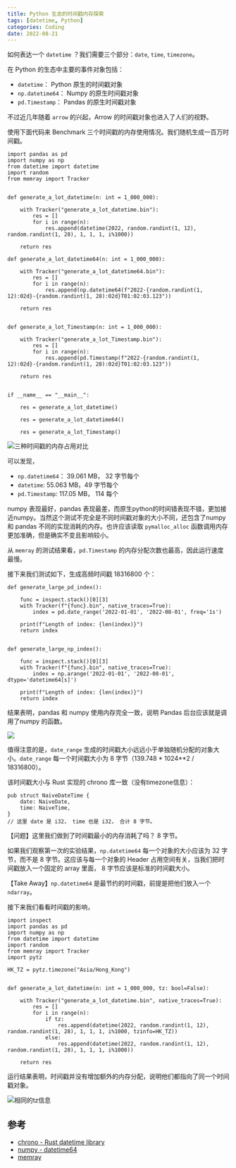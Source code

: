 ```yaml
---
title: Python 生态的时间戳内存探索
tags: [datetime, Python]
categories: Coding
date: 2022-08-21
---
```


如何表达一个 `datetime` ？我们需要三个部分：`date`, `time`, `timezone`。

在 Python 的生态中主要的事件对象包括：

- `datetime`： Python 原生的时间戳对象
- `np.datetime64`： Numpy 的原生时间戳对象
- `pd.Timestamp`： Pandas 的原生时间戳对象

不过近几年随着 `arrow` 的兴起，Arrow 的时间戳对象也进入了人们的视野。

使用下面代码来 Benchmark 三个时间戳的内存使用情况。我们随机生成一百万时间戳。

```python=
import pandas as pd
import numpy as np
from datetime import datetime
import random
from memray import Tracker


def generate_a_lot_datetime(n: int = 1_000_000):
    
    with Tracker("generate_a_lot_datetime.bin"):
        res = []   
        for i in range(n):
            res.append(datetime(2022, random.randint(1, 12), random.randint(1, 28), 1, 1, 1, i%1000))

    return res

def generate_a_lot_datetime64(n: int = 1_000_000):

    with Tracker("generate_a_lot_datetime64.bin"):
        res = []   
        for i in range(n):
            res.append(np.datetime64(f"2022-{random.randint(1, 12):02d}-{random.randint(1, 28):02d}T01:02:03.123"))

    return res
    

def generate_a_lot_Timestamp(n: int = 1_000_000):

    with Tracker("generate_a_lot_Timestamp.bin"):
        res = []   
        for i in range(n):
            res.append(pd.Timestamp(f"2022-{random.randint(1, 12):02d}-{random.randint(1, 28):02d}T01:02:03.123"))

    return res


if __name__ == "__main__":
    
    res = generate_a_lot_datetime()

    res = generate_a_lot_datetime64()

    res = generate_a_lot_Timestamp()

```

![三种时间戳的内存占用对比](https://i.imgur.com/ZOCoJwE.jpg)


可以发现，
- `np.datetime64`： 39.061 MB， 32 字节每个
- `datetime`: 55.063 MB，49 字节每个
- `pd.Timestamp`: 117.05 MB， 114 每个

numpy 表现最好，pandas 表现最差，而原生python的时间错表现不错，更加接近numpy。当然这个测试不完全是不同时间戳对象的大小不同，还包含了numpy 和 pandas 不同的实现消耗的内存。也许应该读取 `pymalloc_alloc` 函数调用内存更加准确，但是确实不变且影响较小。

从 `memray` 的测试结果看，`pd.Timestamp` 的内存分配次数也最高，因此运行速度最慢。

接下来我们测试如下，生成高频时间戳 18316800 个：

```python=
def generate_large_pd_index():

    func = inspect.stack()[0][3]
    with Tracker(f"{func}.bin", native_traces=True):
        index = pd.date_range('2022-01-01', '2022-08-01', freq='1s')

    print(f"Length of index: {len(index)}")
    return index


def generate_large_np_index():

    func = inspect.stack()[0][3]
    with Tracker(f"{func}.bin", native_traces=True):
        index = np.arange('2022-01-01', '2022-08-01', dtype='datetime64[s]')

    print(f"Length of index: {len(index)}")
    return index
```

结果表明，pandas 和 numpy 使用内存完全一致，说明 Pandas 后台应该就是调用了numpy 的函数。

![](https://i.imgur.com/9tPstpZ.png)


值得注意的是，`date_range` 生成的时间戳大小远远小于单独随机分配的对象大小。`date_range` 每一个时间戳大小为 8 字节（139.748 * 1024**2 / 18316800）。


该时间戳大小与 Rust 实现的 chrono 库一致（没有timezone信息）：

```rust=
pub struct NaiveDateTime {
    date: NaiveDate,
    time: NaiveTime,
}
// 这里 date 是 i32， time 也是 i32， 合计 8 字节。
```

【问题】这里我们做到了时间戳最小的内存消耗了吗？ 8 字节。

如果我们观察第一次的实验结果，`np.datetime64` 每一个对象的大小应该为 32 字节，而不是 8 字节。这应该与每一个对象的 Header 占用空间有关，当我们把时间戳放入一个固定的 array 里面， 8 字节应该是标准的时间戳大小。

【Take Away】`np.datetime64` 是最节约的时间戳，前提是把他们放入一个`ndarray`。

接下来我们看看时间戳的影响，

```python=
import inspect
import pandas as pd
import numpy as np
from datetime import datetime
import random
from memray import Tracker
import pytz

HK_TZ = pytz.timezone("Asia/Hong_Kong")


def generate_a_lot_datetime(n: int = 1_000_000, tz: bool=False):
    
    with Tracker("generate_a_lot_datetime.bin", native_traces=True):
        res = []   
        for i in range(n):
            if tz:
                res.append(datetime(2022, random.randint(1, 12), random.randint(1, 28), 1, 1, 1, i%1000, tzinfo=HK_TZ))
            else:
                res.append(datetime(2022, random.randint(1, 12), random.randint(1, 28), 1, 1, 1, i%1000))

    return res

```

运行结果表明，时间戳并没有增加额外的内存分配，说明他们都指向了同一个时间戳对象。

![相同的tz信息](https://i.imgur.com/DZvLCUQ.png)


## 参考

- [chrono - Rust datetime library](https://docs.rs/chrono/0.4.22/chrono/struct.DateTime.html)
- [numpy - datetime64](https://github.com/numpy/numpy/blob/v1.23.0/numpy/core/src/multiarray/datetime.c)
- [memray](https://github.com/bloomberg/memray)